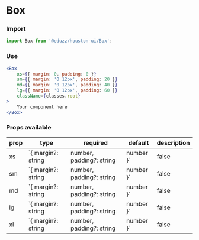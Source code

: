 # Box

### Import

```js
import Box from '@eduzz/houston-ui/Box';
```

### Use

```jsx
<Box
    xs={{ margin: 0, padding: 0 }}
    sm={{ margin: '0 12px', padding: 20 }}
    md={{ margin: '0 12px', padding: 40 }}
    lg={{ margin: '0 12px', padding: 60 }}
    className={classes.root}
>
    Your component here
</Box>
```

### Props available

| prop | type                                                      | required | default                            | description                                                                       |
|------|-----------------------------------------------------------|----------|------------------------------------|-----------------------------------------------------------------------------------|
| xs   | `{ margin?: string | number, padding?: string | number }` | false    | `{ margin: '16px 0', padding: 0 }` | If a value is set only in xs, all the other breakpoints will have the same value. |
| sm   | `{ margin?: string | number, padding?: string | number }` | false    | `{ margin: '16px 0', padding: 0 }` | -                                                                                 |
| md   | `{ margin?: string | number, padding?: string | number }` | false    | `{ margin: '16px 0', padding: 0 }` | -                                                                                 |
| lg   | `{ margin?: string | number, padding?: string | number }` | false    | `{ margin: '16px 0', padding: 0 }` | -                                                                                 |
| xl   | `{ margin?: string | number, padding?: string | number }` | false    | `{ margin: '16px 0', padding: 0 }` | -                                                                                 |
